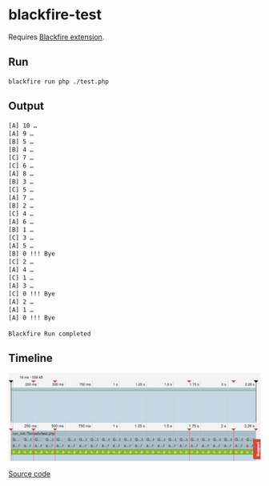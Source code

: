 # blackfire-test

Requires [Blackfire extension](https://blackfire.io/).

## Run
```
blackfire run php ./test.php
```

## Output
```
[A] 10 …
[A] 9 …
[B] 5 …
[B] 4 …
[C] 7 …
[C] 6 …
[A] 8 …
[B] 3 …
[C] 5 …
[A] 7 …
[B] 2 …
[C] 4 …
[A] 6 …
[B] 1 …
[C] 3 …
[A] 5 …
[B] 0 !!! Bye
[C] 2 …
[A] 4 …
[C] 1 …
[A] 3 …
[C] 0 !!! Bye
[A] 2 …
[A] 1 …
[A] 0 !!! Bye

Blackfire Run completed
```

## Timeline
![timeline](image.png)

[Source code](test.php)
